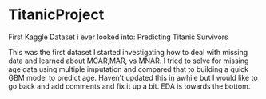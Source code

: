 # TitanicProject
First Kaggle Dataset i ever looked into: Predicting Titanic Survivors

This was the first dataset I started investigating how to deal with missing data and learned about MCAR,MAR, vs MNAR. I tried to solve for missing age data 
using multiple imputation and compared that to building a quick GBM model to predict age. Haven't updated this in awhile but I would like to go back and add comments and fix it up a bit. EDA is towards the bottom.
